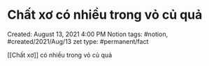 ---
---

# Chất xơ có nhiều trong vỏ củ quả

Created: August 13, 2021 4:00 PM
Notion tags: #notion, #created/2021/Aug/13
zet type: #permanent/fact

[[Chất xơ]]  có nhiều trong vỏ củ quả